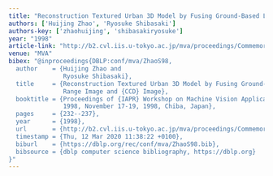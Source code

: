 ```yaml
---
title: "Reconstruction Textured Urban 3D Model by Fusing Ground-Based Laser Range Image and CCD Image."
authors: ['Huijing Zhao', 'Ryosuke Shibasaki']
authors-key: ['zhaohuijing', 'shibasakiryosuke']
year: "1998"
article-link: "http://b2.cvl.iis.u-tokyo.ac.jp/mva/proceedings/CommemorativeDVD/1998/papers/1998232.pdf"
venue: "MVA"
bibex: "@inproceedings{DBLP:conf/mva/ZhaoS98,
  author    = {Huijing Zhao and
               Ryosuke Shibasaki},
  title     = {Reconstruction Textured Urban 3D Model by Fusing Ground-Based Laser
               Range Image and {CCD} Image},
  booktitle = {Proceedings of {IAPR} Workshop on Machine Vision Applications, {MVA}
               1998, November 17-19, 1998, Chiba, Japan},
  pages     = {232--237},
  year      = {1998},
  url       = {http://b2.cvl.iis.u-tokyo.ac.jp/mva/proceedings/CommemorativeDVD/1998/papers/1998232.pdf},
  timestamp = {Thu, 12 Mar 2020 11:38:22 +0100},
  biburl    = {https://dblp.org/rec/conf/mva/ZhaoS98.bib},
  bibsource = {dblp computer science bibliography, https://dblp.org}
}"
---
```

